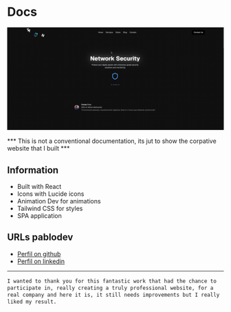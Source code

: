 # Docs

![alt text](image.png)

*** This is not a conventional documentation, its jut to show the corpative website that I built ***

## Information
- Built with React
- Icons with Lucide icons
- Animation Dev for animations
- Tailwind CSS for styles
- SPA application

## URLs pablodev
- [Perfil on github](https://github.com/Pabloodev)
- [Perfil on linkedin](https://www.linkedin.com/in/pabloteixeiraimproving/)

---
```
I wanted to thank you for this fantastic work that had the chance to participate in, really creating a truly professional website, for a real company and here it is, it still needs improvements but I really liked my result.
